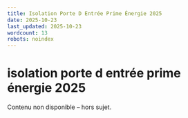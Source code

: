 ```yaml
---
title: Isolation Porte D Entrée Prime Énergie 2025
date: 2025-10-23
last_updated: 2025-10-23
wordcount: 13
robots: noindex
---
```


# isolation porte d entrée prime énergie 2025

Contenu non disponible – hors sujet.
